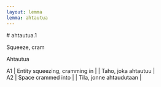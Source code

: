```yaml
---
layout: lemma
lemma: ahtautua
---
```


<div class="sense">
# <span class="sensename">ahtautua.1</span>

<span class="description">Squeeze, cram</span>

<span class="description">Ahtautua</span>

A1 | Entity squeezing, cramming in |   | Taho, joka ahtautuu |  
A2 | Space crammed into |   | Tila, jonne ahtaudutaan |  

</div>

